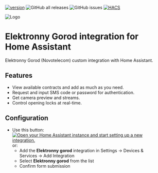 [![version](https://img.shields.io/github/manifest-json/v/gentslava/elektronny-gorod/master?filename=custom_components%2Felektronny_gorod%2Fmanifest.json&color=slateblue
)](https://github.com/gentslava/elektronny-gorod/releases/latest)
![GitHub all releases](https://img.shields.io/github/downloads/gentslava/elektronny-gorod/total)
![GitHub issues](https://img.shields.io/github/issues/gentslava/elektronny-gorod)
[![HACS](https://img.shields.io/badge/HACS-Default-orange.svg?logo=HomeAssistantCommunityStore&logoColor=white)](https://github.com/hacs/integration)

![Logo](https://brands.home-assistant.io/elektronny_gorod/icon.png)

# Elektronny Gorod integration for Home Assistant

Elektronny Gorod (Novotelecom) custom integration with Home Assistant.

## Features

- View available contracts and add as much as you need.
- Request and input SMS code or password for authentication.
- Get camera preview and streams.
- Control opening locks at real-time.

## Configuration
- Use this button:<br>
<a href="https://my.home-assistant.io/redirect/config_flow_start/?domain=elektronny_gorod" target="_blank"><img src="https://my.home-assistant.io/badges/config_flow_start.svg" alt="Open your Home Assistant instance and start setting up a new integration." /></a>
<br>or:
  - Add the **Elektronny gorod** integration in Settings -> Devices & Services -> Add Integration
  - Select **Elektronny gorod** from the list
  - Confirm form submission
